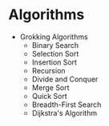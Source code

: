 # Algorithms
* Grokking Algorithms
  * Binary Search
  * Selection Sort
  * Insertion Sort
  * Recursion
  * Divide and Conquer
  * Merge Sort
  * Quick Sort
  * Breadth-First Search
  * Dijkstra's Algorithm
